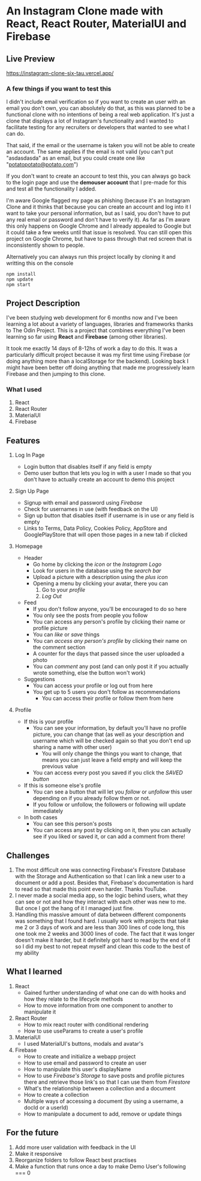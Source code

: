# An Instagram Clone made with React, React Router, MaterialUI and Firebase

## Live Preview

https://instagram-clone-six-tau.vercel.app/

### A few things if you want to test this
I didn't include email verification so if you want to create an user with an email you don't own, you can absolutely do that, as this was planned to be a functional clone with no intentions of being a real web application. It's just a clone that displays a lot of Instagram's functionality and I wanted to facilitate testing for any recruiters or developers that wanted to see what I can do.

That said, if the email or the username is taken you will not be able to create an account. The same applies if the email is not valid (you can't put "asdasdasda" as an email, but you could create one like "potatopotato@potato.com")

If you don't want to create an account to test this, you can always go back to the login page and use the **demouser account** that I pre-made for this and test all the functionality I added. 

I'm aware Google flagged my page as phishing (because it's an Instagram Clone and it thinks that because you can create an account and log into it I want to take your personal information, but as I said, you don't have to put any real email or password and don't have to verify it). As far as I'm aware this only happens on Google Chrome and I already appealed to Google but it could take a few weeks until that issue is resolved. You can still open this project on Google Chrome, but have to pass through that red screen that is inconsistently shown to people.

Alternatively you can always run this project locally by cloning it and writting this on the console 

```
npm install
npm update
npm start
```

## Project Description

I've been studying web development for 6 months now and I've been learning a lot about a variety of languages, libraries and frameworks thanks to The Odin Project. This is a project that combines everything I've been learning so far using **React** and **Firebase** (among other libraries).

It took me exactly 14 days of 8-12hs of work a day to do this. It was a particularly difficult project because it was my first time using Firebase (or doing anything more than a localStorage for the backend). Looking back I might have been better off doing anything that made me progressively learn Firebase and then jumping to this clone.

### What I used

1. React
2. React Router
3. MaterialUI
4. Firebase

## Features

1.  Log In Page

    -   Login button that disables itself if any field is empty
    -   Demo user button that lets you log in with a user I made so that you don't have to actually create an account to demo this project

2.  Sign Up Page

    -   Signup with email and password using _Firebase_
    -   Check for usernames in use (with feedback on the UI)
    -   Sign up button that disables itself if username is in use or any field is empty
    -   Links to Terms, Data Policy, Cookies Policy, AppStore and GooglePlayStore that will open those pages in a new tab if clicked

3.  Homepage
    -   Header
        -   Go home by clicking the _icon_ or the _Instagram Logo_
        -   Look for users in the database using the _search bar_
        -   Upload a picture with a description using the _plus icon_
        -   Opening a menu by clicking your avatar, there you can
            1. Go to your _profile_
            2. _Log Out_
    -   Feed
        -   If you don't follow anyone, you'll be encouraged to do so here
        -   You only see the posts from people you follow
        -   You can access any person's profile by clicking their name or profile picture
        -   You can _like_ or _save_ things
        -   You can _access any person's profile_ by clicking their name on the comment section
        -   A counter for the days that passed since the user uploaded a photo
        -   You can _comment_ any post (and can only post it if you actually wrote something, else the button won't work)
    -   Suggestions
        -   You can access your profile or log out from here
        -   You get up to 5 users you don't follow as recommendations
            -   You can access their profile or follow them from here
4.  Profile
    -   If this is your profile
        -   You can see your information, by default you'll have no profile picture, you can change that (as well as your description and username which will be checked again so that you don't end up sharing a name with other user)
            -   You will only change the things you want to change, that means you can just leave a field empty and will keep the previous value
        -   You can access every post you saved if you click the _SAVED button_
    -   If this is someone else's profile
        -   You can see a button that will let you _follow_ or _unfollow_ this user depending on if you already follow them or not.
        -   If you follow or unfollow, the followers or following will update immediately
    -   In both cases
        -   You can see this person's posts
        -   You can access any post by clicking on it, then you can actually see if you liked or saved it, or can add a comment from there!

## Challenges

1. The most difficult one was connecting Firebase's Firestore Database with the Storage and Authentication so that I can link a new user to a document or add a post. Besides that, Firebase's documentation is hard to read so that made this point even harder. Thanks YouTube.
2. I never made a social media app, so the logic behind users, what they can see or not and how they interact with each other was new to me. But once I got the hang of it I managed just fine.
3. Handling this massive amount of data between different components was something that I found hard. I usually work with projects that take me 2 or 3 days of work and are less than 300 lines of code long, this one took me 2 weeks and 3000 lines of code. The fact that it was longer doesn't make it harder, but it definitely got hard to read by the end of it so I did my best to not repeat myself and clean this code to the best of my ability

## What I learned

1. React
    - Gained further understanding of what one can do with hooks and how they relate to the lifecycle methods
    - How to move information from one component to another to manipulate it
2. React Router
    - How to mix react router with conditional rendering
    - How to use useParams to create a user's profile
3. MaterialUI
    - I used MaterialUI's buttons, modals and avatar's
4. Firebase
    - How to create and initialize a webapp project
    - How to use email and password to create an user
    - How to manipulate this user's displayName
    - How to use _Firebase's Storage_ to save posts and profile pictures there and retrieve those link's so that I can use them from _Firestore_
    - What's the relationship between a collection and a document
    - How to create a collection
    - Multiple ways of accessing a document (by using a username, a docId or a userId)
    - How to manipulate a document to add, remove or update things

## For the future
1. Add more user validation with feedback in the UI
2. Make it responsive
3. Reorganize folders to follow React best practises
4. Make a function that runs once a day to make Demo User's following === 0